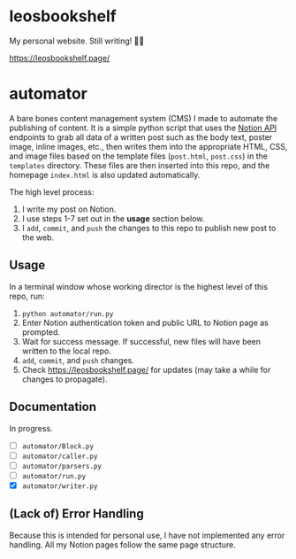 # leosbookshelf
My personal website. Still writing! ✍🏻

https://leosbookshelf.page/

# automator
A bare bones content management system (CMS) I made to automate the publishing 
of content. It is a simple python script that uses the 
[Notion API](https://developers.notion.com/reference/intro) endpoints to grab 
all data of a written post such as the body text, poster image, inline 
images, etc., then writes them into the appropriate HTML, CSS, and image files 
based on the template files (`post.html`, `post.css`) in the `templates` 
directory. These files are then inserted into this repo, and the homepage 
`index.html` is also updated automatically. 

The high level process:
1. I write my post on Notion.
2. I use steps 1-7 set out in the **usage** section below. 
3. I `add`, `commit`, and `push` the changes to this repo to publish new post to 
the web. 

## Usage
In a terminal window whose working director is the highest level of this repo, 
run:
1. `python automator/run.py`
2. Enter Notion authentication token and public URL to Notion page as prompted.
3. Wait for success message. If successful, new files will have been written to 
the local repo. 
5. `add`, `commit`, and `push` changes. 
7. Check https://leosbookshelf.page/ for updates (may take a while for changes 
 to propagate). 

## Documentation
In progress.

- [ ] `automator/Block.py`
- [ ] `automator/caller.py`
- [ ] `automator/parsers.py`
- [ ] `automator/run.py`
- [x] `automator/writer.py`

## (Lack of) Error Handling
Because this is intended for personal use, I have not implemented any error 
handling. All my Notion pages follow the same page structure. 